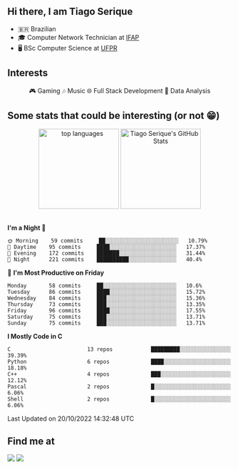 
<h2> Hi there, I am Tiago Serique</h2>

<div>
	<ul>
		<li>🇧🇷 Brazilian</li>
		<li>🎓 Computer Network Technician at <a href="https://www.ifap.edu.br/">IFAP</a></li>
		<li>🖥️ BSc Computer Science at <a href="https://www.ufpr.br/portalufpr/">UFPR</a></li>
	</ul>
</div>


<h2>Interests</h2>

<div align="center">
	🎮 Gaming 🎶 Music 🌐 Full Stack Development 🎲 Data Analysis
</div>


<h2>Some stats that could be interesting (or not 😁)</h2>

<div align="center">
	<img height="180em" src="https://github-readme-stats.vercel.app/api/top-langs/?layout=compact&theme=tokyonight&username=tiagoserique&langs_count=10&hide=makefile&exclude_repo=vim-mods" alt="top languages">
	<img height="180em" src="https://github-readme-stats.vercel.app/api?username=tiagoserique&count_private=true&show_icons=true&theme=tokyonight&include_all_commits=true" alt="Tiago Serique's GitHub Stats">
</div> 

<br>

<!--START_SECTION:waka-->
**I'm a Night 🦉** 

```text
🌞 Morning    59 commits     ██░░░░░░░░░░░░░░░░░░░░░░░   10.79% 
🌆 Daytime    95 commits     ████░░░░░░░░░░░░░░░░░░░░░   17.37% 
🌃 Evening    172 commits    ███████░░░░░░░░░░░░░░░░░░   31.44% 
🌙 Night      221 commits    ██████████░░░░░░░░░░░░░░░   40.4%

```
📅 **I'm Most Productive on Friday** 

```text
Monday       58 commits     ██░░░░░░░░░░░░░░░░░░░░░░░   10.6% 
Tuesday      86 commits     ████░░░░░░░░░░░░░░░░░░░░░   15.72% 
Wednesday    84 commits     ███░░░░░░░░░░░░░░░░░░░░░░   15.36% 
Thursday     73 commits     ███░░░░░░░░░░░░░░░░░░░░░░   13.35% 
Friday       96 commits     ████░░░░░░░░░░░░░░░░░░░░░   17.55% 
Saturday     75 commits     ███░░░░░░░░░░░░░░░░░░░░░░   13.71% 
Sunday       75 commits     ███░░░░░░░░░░░░░░░░░░░░░░   13.71%

```


**I Mostly Code in C** 

```text
C                        13 repos            █████████░░░░░░░░░░░░░░░░   39.39% 
Python                   6 repos             ████░░░░░░░░░░░░░░░░░░░░░   18.18% 
C++                      4 repos             ███░░░░░░░░░░░░░░░░░░░░░░   12.12% 
Pascal                   2 repos             █░░░░░░░░░░░░░░░░░░░░░░░░   6.06% 
Shell                    2 repos             █░░░░░░░░░░░░░░░░░░░░░░░░   6.06%

```



 Last Updated on 20/10/2022 14:32:48 UTC
<!--END_SECTION:waka-->



<h2>Find me at</h2>

<div>
	<a href="https://www.linkedin.com/in/tiago-serique"><img src="https://img.shields.io/badge/LinkedIn-0077B5?style=for-the-badge&logo=linkedin&logoColor=white"></a>
	<a href="https://www.instagram.com/tecseit/"><img src="https://img.shields.io/badge/Instagram-E4405F?style=for-the-badge&logo=instagram&logoColor=white"></a>
</div>
